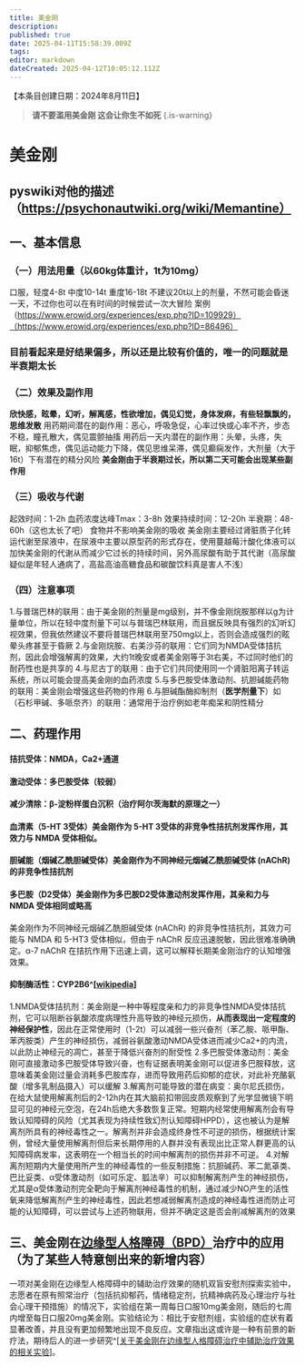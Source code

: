 ```yaml
---
title: 美金刚
description: 
published: true
date: 2025-04-11T15:58:39.009Z
tags: 
editor: markdown
dateCreated: 2025-04-12T10:05:12.112Z
---
```


【本条目创建日期：2024年8月11日】
> **请不要滥用美金刚 这会让你生不如死**
> {.is-warning}
# 美金刚
## pyswiki对他的描述（https://psychonautwiki.org/wiki/Memantine）
## 一、基本信息
### （一）用法用量（以60kg体重计，1t为10mg）
口服，轻度4-8t 中度10-14t 重度16-18t
不建议20t以上的剂量，不然可能会昏迷一天，不过你也可以在有时间的时候尝试一次大冒险
案例（https://www.erowid.org/experiences/exp.php?ID=109929）（https://www.erowid.org/experiences/exp.php?ID=86496）
### 目前看起来是好结果偏多，所以还是比较有价值的，唯一的问题就是半衰期太长
### （二）效果及副作用
**欣快感，眩晕，幻听，解离感，性欲增加，偶见幻觉，身体发麻，有些轻飘飘的，思维发散**
用药期间潜在的副作用：恶心，呼吸急促，心率过快或心率不齐，步态不稳，瞳孔散大，偶见震颤抽搐
用药后一天内潜在的副作用：头晕，头疼，失眠，抑郁焦虑，偶见运动能力下降，偶见思维呆滞，偶见癫痫发作，大剂量（大于16t）下有潜在的精分风险
**美金刚由于半衰期过长，所以第二天可能会出现某些副作用**
### （三）吸收与代谢
起效时间：1-2h
血药浓度达峰Tmax：3-8h
效果持续时间：12-20h
半衰期：48-60h（这也太长了吧）
食物并不影响美金刚的吸收
美金刚主要经过肾脏质子化转运代谢至尿液中，在尿液中主要以原型药的形式存在，使用蔓越莓汁酸化体液可以加快美金刚的代谢从而减少它过长的持续时间，另外高尿酸有助于其代谢（高尿酸疑似是年轻人通病了，高盐高油高糖食品和碳酸饮料真是害人不浅）
### （四）注意事项
1.与普瑞巴林的联用：由于美金刚的剂量是mg级别，并不像金刚烷胺那样以g为计量单位，所以在轻中度剂量下可以与普瑞巴林联用，而且据反映具有强烈的幻听幻视效果，但我依然建议不要将普瑞巴林联用至750mg以上，否则会造成强烈的眩晕头疼甚至于昏厥
2.与金刚烷胺、右美沙芬的联用：它们同为NMDA受体拮抗剂，因此会增强解离的效果，大约1t晚安或者美金刚等于3t右美，不过同时他们的耐药性也是共享的
4.与尼古丁的联用：由于它们共同使用同一个肾脏阳离子转运系统，所以可能会提高美金刚的血药浓度
5.与多巴胺受体激动剂、抗胆碱能药物的联用：美金刚会增强这些药物的作用
6.与胆碱酯酶抑制剂（**医学剂量下**）如（石杉甲碱、多哌奈齐）的联用：通常用于治疗例如老年痴呆和阴性精分
## 二、药理作用
#### 拮抗受体：NMDA，Ca2+通道
#### 激动受体：多巴胺受体（较弱）
#### 减少清除：β-淀粉样蛋白沉积（治疗阿尔茨海默的原理之一）
#### 血清素（5-HT 3受体）美金刚作为 5-HT 3受体的非竞争性拮抗剂发挥作用，其效力与 NMDA 受体相似。
#### 胆碱能（烟碱乙酰胆碱受体）美金刚作为不同神经元烟碱乙酰胆碱受体 (nAChR) 的非竞争性拮抗剂
#### 多巴胺（D2受体）美金刚作为多巴胺D2受体激动剂发挥作用，其亲和力与 NMDA 受体相同或略高
美金刚作为不同神经元烟碱乙酰胆碱受体 (nAChR) 的非竞争性拮抗剂，其效力可能与 NMDA 和 5-HT3 受体相似，但由于 nAChR 反应迅速脱敏，因此很难准确确定。α-7 nAChR 在拮抗作用下迅速上调，这可以解释长期美金刚治疗的认知增强效果。
#### 抑制酶活性：CYP2B6^[[wikipedia](https://en.wikipedia.org/wiki/CYP2B6#CYP2B6_ligands)]
1.NMDA受体拮抗剂：美金刚是一种中等程度亲和力的非竞争性NMDA受体拮抗剂，它可以阻断谷氨酸浓度病理性升高导致的神经元损伤，**从而表现出一定程度的神经保护性**，因此在正常使用时（1-2t）可以减弱一些兴奋剂（苯乙胺、哌甲酯、苯丙胺类）产生的神经损伤，减弱谷氨酸激动NMDA受体进而减少Ca2+的内流，以此防止神经元的凋亡，甚至于降低兴奋剂的耐受性
2.多巴胺受体激动剂：美金刚可直接激动多巴胺受体导致兴奋，也有证据表明美金刚可以促进多巴胺释放，这意味着美金刚过量会消耗多巴胺库存，进而导致用药后抑郁的症状，对此补充酪氨酸（增多乳制品摄入）可以缓解
3.解离剂可能导致的潜在病变：奥尔尼氏损伤，在给大鼠使用解离剂后的2-12h内在其大脑前扣带回皮质观察到了光学显微镜下明显可见的神经元空泡，在24h后绝大多数恢复正常。短期内经常使用解离剂会有导致认知障碍的风险（尤其表现为持续性致幻剂认知障碍HPPD），这也被认为是解离剂所具有的神经毒性之一。解离剂并非会造成终身性不可逆的损伤，根据统计案例，曾经大量使用解离剂但后来长期停用的人群并没有表现出比正常人群更高的认知障碍病发率，这表明在一个相当长的时间中解离剂的损伤并非不可逆。
4.对解离剂短期内大量使用所产生的神经毒性的一些反制措施：抗胆碱药、苯二氮䓬类、巴比妥类、α受体激动剂（如可乐定、胍法辛）可以抑制解离剂产生的神经损伤，尤其是α受体激动剂完全靶向于解离剂神经毒性的机制，通过减少NO产生的活性氧来降低解离剂产生的神经毒性，因此若想减弱解离剂造成的神经毒性进而防止可能的认知障碍，可以尝试与上述药物联用，但并不确定这是否会削减解离剂的效果
## 三、美金刚在[边缘型人格障碍（BPD）](/psychiatry/边缘型人格障碍（BPD）)治疗中的应用（为了某些人特意刨出来的新增内容）
一项对美金刚在边缘型人格障碍中的辅助治疗效果的随机双盲安慰剂探索实验中，志愿者在原有照常治疗（包括抗抑郁药，情绪稳定剂，抗精神病药及心理治疗与社会心理干预措施）的情况下，实验组在第一周每日口服10mg美金刚，随后的七周内增至每日口服20mg美金刚。实验结论为：相比于安慰剂组，实验组的症状有着显著改善，并且没有更加频繁地出现不良反应。文章指出这或许是一种有前景的新疗法，期待后人的进一步研究^[[关于美金刚在边缘型人格障碍治疗中辅助治疗效果的相关实验](https://link.springer.com/article/10.1007/s40263-018-0506-8?utm_source=xmol&utm_medium=affiliate&utm_content=meta&utm_campaign=DDCN_1_GL01_metadata)]。


